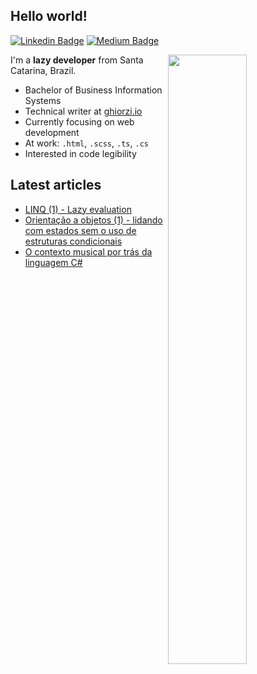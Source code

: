 ## Hello world!

[![Linkedin Badge](https://img.shields.io/badge/-linkedin-blue?style=flat-circle&logo=Linkedin&logoColor=white&link=https://www.linkedin.com/in/ghiorzi/)](https://www.linkedin.com/in/ghiorzi/) [![Medium Badge](https://img.shields.io/badge/-medium-black?style=flat-circle&logo=Medium&logoColor=white&link=https://medium.com/@ghiorzi)](https://medium.com/@ghiorzi)

<img align="right" width="50%" src="https://github-readme-stats.vercel.app/api?username=ghiorzi&count_private=true&theme=tokyonight" />
 
I'm a **lazy developer** from Santa Catarina, Brazil.

- Bachelor of Business Information Systems
- Technical writer at [ghiorzi.io](https://ghiorzi.github.io/)
- Currently focusing on web development
- At work: <code>.html</code>, <code>.scss</code>, <code>.ts</code>, <code>.cs</code>
- Interested in code legibility


## Latest articles

- [LINQ (1) - Lazy evaluation](https://ghiorzi.github.io/linq-1-lazy-evaluation/)
- [Orientação a objetos (1) - lidando com estados sem o uso de estruturas condicionais](https://ghiorzi.github.io/orientacao-a-objetos-1-lidando-com-estados-sem-o-uso-de-estruturas-condicionais/)
- [O contexto musical por trás da linguagem C#](https://ghiorzi.github.io/o-contexto-musical-por-tras-da-linguagem-c/)
